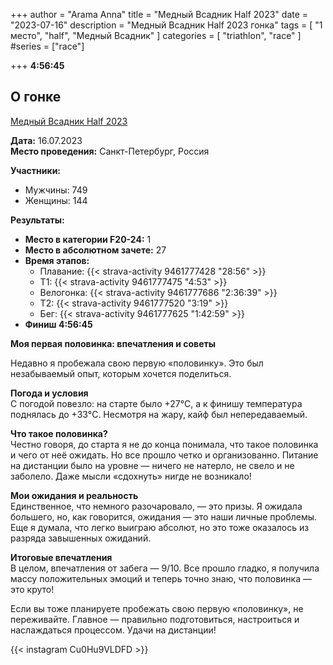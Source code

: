 +++
author = "Arama Anna"
title = "Медный Всадник Half 2023"
date = "2023-07-16"
description = "Медный Всадник Half 2023 гонка"
tags = [
    "1 место",
    "half",
    "Медный Всадник"
]
categories = [
    "triathlon",
    "race"
]
#series = ["race"]


+++
**4:56:45**



<!--more-->

## О гонке

[Медный Всадник Half 2023](https://tristats.ru/RUS/profile/nobrand/mednyy-vsadnik/half/2023)

**Дата:** 16.07.2023  
**Место проведения:** Санкт-Петербург, Россия  

**Участники:**  
- Мужчины: 749  
- Женщины: 144  

**Результаты:**  
- **Место в категории F20-24:** 1  
- **Место в абсолютном зачете:** 27  
- **Время этапов:**  
  - Плавание: {{< strava-activity 9461777428 "28:56" >}}
  - Т1:  {{< strava-activity 9461777475 "4:53" >}}
  - Велогонка: {{< strava-activity 9461777686 "2:36:39" >}}  
  - Т2: {{< strava-activity 9461777520 "3:19" >}}  
  - Бег: {{< strava-activity 9461777625 "1:42:59" >}}
- **Финиш 4:56:45**

**Моя первая половинка: впечатления и советы**  

Недавно я пробежала свою первую «половинку». Это был незабываемый опыт, которым хочется поделиться.  

**Погода и условия**  
С погодой повезло: на старте было +27°C, а к финишу температура поднялась до +33°C. Несмотря на жару, кайф был непередаваемый.  

**Что такое половинка?**  
Честно говоря, до старта я не до конца понимала, что такое половинка и чего от неё ожидать. Но все прошло четко и организованно. Питание на дистанции было на уровне — ничего не натерло, не свело и не заболело. Даже мысли «сдохнуть» нигде не возникало!  

**Мои ожидания и реальность**  
Единственное, что немного разочаровало, — это призы. Я ожидала большего, но, как говорится, ожидания — это наши личные проблемы. Еще я думала, что легко выиграю абсолют, но это тоже оказалось из разряда завышенных ожиданий.  

**Итоговые впечатления**  
В целом, впечатления от забега — 9/10. Все прошло гладко, я получила массу положительных эмоций и теперь точно знаю, что половинка — это круто!  

Если вы тоже планируете пробежать свою первую «половинку», не переживайте. Главное — правильно подготовиться, настроиться и наслаждаться процессом. Удачи на дистанции!  



{{< instagram Cu0Hu9VLDFD >}}


